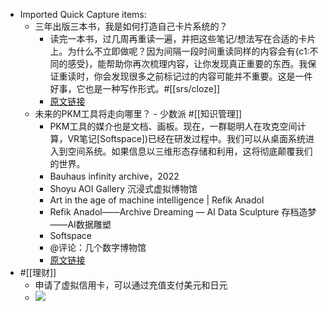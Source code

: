 - Imported Quick Capture items:
    - 三年出版三本书，我是如何打造自己卡片系统的？
        - 读完一本书，过几周再重读一遍，并把这些笔记/想法写在合适的卡片上。为什么不立即做呢？因为间隔一段时间重读同样的内容会有{c1:不同的感受}，能帮助你再次梳理内容，让你发现真正重要的东西。我保证重读时，你会发现很多之前标记过的内容可能并不重要。这是一件好事，它也是一种写作形式。#[[srs/cloze]]
        - [原文链接](https://mp.weixin.qq.com/s/L0iqLCWXPrCDsr-cgF30yA)
    - 未来的PKM工具将走向哪里？ - 少数派 #[[知识管理]]
        - PKM工具的媒介也是文档、画板。现在，一群聪明人在攻克空间计算，VR笔记[Softspace])已经在研发过程中。我们可以从桌面系统进入到空间系统。如果信息以三维形态存储和利用，这将彻底颠覆我们的世界。
        - Bauhaus infinity archive，2022
        - Shoyu AOI Gallery 沉浸式虚拟博物馆
        - Art in the age of machine intelligence | Refik Anadol
        - Refik Anadol——Archive Dreaming — AI Data Sculpture 存档造梦——AI数据雕塑
        - Softspace
        - @评论：几个数字博物馆
        - [原文链接](https://sspai.com/post/80444)
- #[[理财]]
    - 申请了虚拟信用卡，可以通过充值支付美元和日元
    - ![](https://firebasestorage.googleapis.com/v0/b/firescript-577a2.appspot.com/o/imgs%2Fapp%2Fxinyiheng%2FH4uA9tPE3w.png?alt=media&token=615236a1-66c1-4e6d-9a26-1c0ccd90b4bd)
